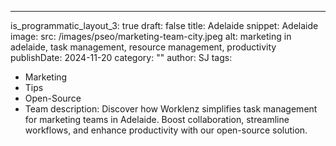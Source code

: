 ---
is_programmatic_layout_3: true
draft: false
title: Adelaide
snippet: Adelaide
image:
  src: /images/pseo/marketing-team-city.jpeg
  alt: marketing in adelaide, task management, resource management, productivity
publishDate: 2024-11-20
category: ""
author: SJ
tags:
  - Marketing
  - Tips
  - Open-Source
  - Team
description: Discover how Worklenz simplifies task management for marketing teams in Adelaide. Boost collaboration, streamline workflows, and enhance productivity with our open-source solution.